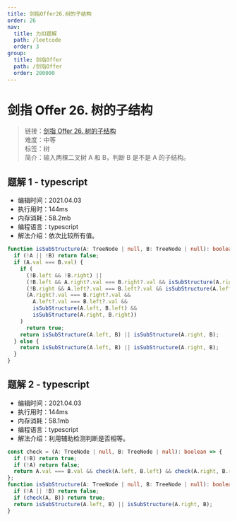```yaml
---
title: 剑指Offer26.树的子结构
order: 26
nav:
  title: 力扣题解
  path: /leetcode
  order: 3
group:
  title: 剑指Offer
  path: /剑指Offer
  order: 200000
---
```


# 剑指 Offer 26. 树的子结构

> 链接：[剑指 Offer 26. 树的子结构](https://leetcode-cn.com/problems/shu-de-zi-jie-gou-lcof/)  
> 难度：中等  
> 标签：树  
> 简介：输入两棵二叉树 A 和 B，判断 B 是不是 A 的子结构。

## 题解 1 - typescript

- 编辑时间：2021.04.03
- 执行用时：144ms
- 内存消耗：58.2mb
- 编程语言：typescript
- 解法介绍：依次比较所有值。

```typescript
function isSubStructure(A: TreeNode | null, B: TreeNode | null): boolean {
  if (!A || !B) return false;
  if (A.val === B.val) {
    if (
      (!B.left && !B.right) ||
      (!B.left && A.right?.val === B.right?.val && isSubStructure(A.right, B.right)) ||
      (!B.right && A.left?.val === B.left?.val && isSubStructure(A.left, B.left)) ||
      (A.right?.val === B.right?.val &&
        A.left?.val === B.left?.val &&
        isSubStructure(A.left, B.left) &&
        isSubStructure(A.right, B.right))
    )
      return true;
    return isSubStructure(A.left, B) || isSubStructure(A.right, B);
  } else {
    return isSubStructure(A.left, B) || isSubStructure(A.right, B);
  }
}
```

## 题解 2 - typescript

- 编辑时间：2021.04.03
- 执行用时：144ms
- 内存消耗：58.1mb
- 编程语言：typescript
- 解法介绍：利用辅助检测判断是否相等。

```typescript
const check = (A: TreeNode | null, B: TreeNode | null): boolean => {
  if (!B) return true;
  if (!A) return false;
  return A.val === B.val && check(A.left, B.left) && check(A.right, B.right);
};
function isSubStructure(A: TreeNode | null, B: TreeNode | null): boolean {
  if (!A || !B) return false;
  if (check(A, B)) return true;
  return isSubStructure(A.left, B) || isSubStructure(A.right, B);
}
```
